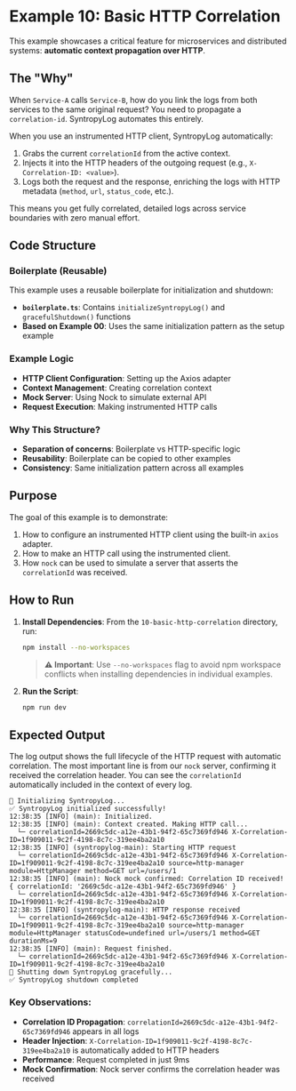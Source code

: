 # Example 10: Basic HTTP Correlation

This example showcases a critical feature for microservices and distributed systems: **automatic context propagation over HTTP**.

## The "Why"

When `Service-A` calls `Service-B`, how do you link the logs from both services to the same original request? You need to propagate a `correlation-id`. SyntropyLog automates this entirely.

When you use an instrumented HTTP client, SyntropyLog automatically:
1.  Grabs the current `correlationId` from the active context.
2.  Injects it into the HTTP headers of the outgoing request (e.g., `X-Correlation-ID: <value>`).
3.  Logs both the request and the response, enriching the logs with HTTP metadata (`method`, `url`, `status_code`, etc.).

This means you get fully correlated, detailed logs across service boundaries with zero manual effort.

## Code Structure

### Boilerplate (Reusable)
This example uses a reusable boilerplate for initialization and shutdown:
- **`boilerplate.ts`**: Contains `initializeSyntropyLog()` and `gracefulShutdown()` functions
- **Based on Example 00**: Uses the same initialization pattern as the setup example

### Example Logic
- **HTTP Client Configuration**: Setting up the Axios adapter
- **Context Management**: Creating correlation context
- **Mock Server**: Using Nock to simulate external API
- **Request Execution**: Making instrumented HTTP calls

### Why This Structure?
- **Separation of concerns**: Boilerplate vs HTTP-specific logic
- **Reusability**: Boilerplate can be copied to other examples
- **Consistency**: Same initialization pattern across all examples

## Purpose

The goal of this example is to demonstrate:
1.  How to configure an instrumented HTTP client using the built-in `axios` adapter.
2.  How to make an HTTP call using the instrumented client.
3.  How `nock` can be used to simulate a server that asserts the `correlationId` was received.

## How to Run

1.  **Install Dependencies**:
    From the `10-basic-http-correlation` directory, run:
    ```bash
    npm install --no-workspaces
    ```
    
    > **⚠️ Important**: Use `--no-workspaces` flag to avoid npm workspace conflicts when installing dependencies in individual examples.

2.  **Run the Script**:
    ```bash
    npm run dev
    ```

## Expected Output

The log output shows the full lifecycle of the HTTP request with automatic correlation. The most important line is from our `nock` server, confirming it received the correlation header. You can see the `correlationId` automatically included in the context of every log.

```
🚀 Initializing SyntropyLog...
✅ SyntropyLog initialized successfully!
12:38:35 [INFO] (main): Initialized.
12:38:35 [INFO] (main): Context created. Making HTTP call...
  └─ correlationId=2669c5dc-a12e-43b1-94f2-65c7369fd946 X-Correlation-ID=1f909011-9c2f-4198-8c7c-319ee4ba2a10
12:38:35 [INFO] (syntropylog-main): Starting HTTP request
  └─ correlationId=2669c5dc-a12e-43b1-94f2-65c7369fd946 X-Correlation-ID=1f909011-9c2f-4198-8c7c-319ee4ba2a10 source=http-manager module=HttpManager method=GET url=/users/1
12:38:35 [INFO] (main): Nock mock confirmed: Correlation ID received! { correlationId: '2669c5dc-a12e-43b1-94f2-65c7369fd946' }
  └─ correlationId=2669c5dc-a12e-43b1-94f2-65c7369fd946 X-Correlation-ID=1f909011-9c2f-4198-8c7c-319ee4ba2a10
12:38:35 [INFO] (syntropylog-main): HTTP response received
  └─ correlationId=2669c5dc-a12e-43b1-94f2-65c7369fd946 X-Correlation-ID=1f909011-9c2f-4198-8c7c-319ee4ba2a10 source=http-manager module=HttpManager statusCode=undefined url=/users/1 method=GET durationMs=9
12:38:35 [INFO] (main): Request finished.
  └─ correlationId=2669c5dc-a12e-43b1-94f2-65c7369fd946 X-Correlation-ID=1f909011-9c2f-4198-8c7c-319ee4ba2a10
🔄 Shutting down SyntropyLog gracefully...
✅ SyntropyLog shutdown completed
```

### Key Observations:
- **Correlation ID Propagation**: `correlationId=2669c5dc-a12e-43b1-94f2-65c7369fd946` appears in all logs
- **Header Injection**: `X-Correlation-ID=1f909011-9c2f-4198-8c7c-319ee4ba2a10` is automatically added to HTTP headers
- **Performance**: Request completed in just 9ms
- **Mock Confirmation**: Nock server confirms the correlation header was received
